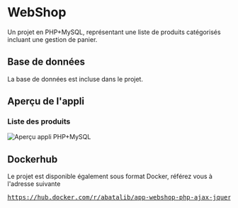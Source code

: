 # WebShop
Un projet en PHP+MySQL, représentant une liste de produits catégorisés incluant une gestion de panier.

## Base de données
La base de données est incluse dans le projet.

## Aperçu de l'appli
### Liste des produits
![Aperçu appli PHP+MySQL](https://www.abatalib.com/github/php+products.png "Liste des produits")

## Dockerhub
Le projet est disponible également sous format Docker, référez vous à l'adresse suivante
<pre>
<a href="https://hub.docker.com/r/abatalib/app-webshop-php-ajax-jquery-mysql">https://hub.docker.com/r/abatalib/app-webshop-php-ajax-jquery-mysql</a>
</pre>

